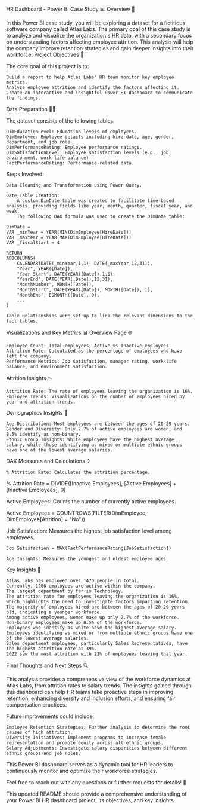 HR Dashboard - Power BI Case Study 📊
Overview 🏢

In this Power BI case study, you will be exploring a dataset for a fictitious software company called Atlas Labs. The primary goal of this case study is to analyze and visualize the organization's HR data, with a secondary focus on understanding factors affecting employee attrition. This analysis will help the company improve retention strategies and gain deeper insights into their workforce.
Project Objectives 🎯

The core goal of this project is to:

    Build a report to help Atlas Labs' HR team monitor key employee metrics.
    Analyze employee attrition and identify the factors affecting it.
    Create an interactive and insightful Power BI dashboard to communicate the findings.

Data Preparation 🧑‍💻

The dataset consists of the following tables:

    DimEducationLevel: Education levels of employees.
    DimEmployee: Employee details including hire date, age, gender, department, and job role.
    DimPerformanceRating: Employee performance ratings.
    DimSatisfactionLevel: Employee satisfaction levels (e.g., job, environment, work-life balance).
    FactPerformanceRating: Performance-related data.

Steps Involved:

    Data Cleaning and Transformation using Power Query.

    Date Table Creation:
        A custom DimDate table was created to facilitate time-based analysis, providing fields like year, month, quarter, fiscal year, and week.
        The following DAX formula was used to create the DimDate table:

    DimDate = 
    VAR _minYear = YEAR(MIN(DimEmployee[HireDate]))
    VAR _maxYear = YEAR(MAX(DimEmployee[HireDate]))
    VAR _fiscalStart = 4 

    RETURN
    ADDCOLUMNS(
        CALENDAR(DATE(_minYear,1,1), DATE(_maxYear,12,31)),
        "Year", YEAR([Date]),
        "Year Start", DATE(YEAR([Date]),1,1),
        "YearEnd", DATE(YEAR([Date]),12,31),
        "MonthNumber", MONTH([Date]),
        "MonthStart", DATE(YEAR([Date]), MONTH([Date]), 1),
        "MonthEnd", EOMONTH([Date], 0),
        ...
    )

    Table Relationships were set up to link the relevant dimensions to the fact tables.

Visualizations and Key Metrics 📊
Overview Page 🌐

    Employee Count: Total employees, Active vs Inactive employees.
    Attrition Rate: Calculated as the percentage of employees who have left the company.
    Performance Metrics: Job satisfaction, manager rating, work-life balance, and environment satisfaction.

Attrition Insights 📉

    Attrition Rate: The rate of employees leaving the organization is 16%.
    Employee Trends: Visualizations on the number of employees hired by year and attrition trends.

Demographics Insights 📅

    Age Distribution: Most employees are between the ages of 20-29 years.
    Gender and Diversity: Only 2.7% of active employees are women, and 8.5% identify as non-binary.
    Ethnic Group Insights: White employees have the highest average salary, while those identifying as mixed or multiple ethnic groups have one of the lowest average salaries.

DAX Measures and Calculations ➗

    % Attrition Rate: Calculates the attrition percentage.

% Attrition Rate = DIVIDE([Inactive Employees], [Active Employees] + [Inactive Employees], 0)

Active Employees: Counts the number of currently active employees.

Active Employees = COUNTROWS(FILTER(DimEmployee, DimEmployee[Attrition] = "No"))

Job Satisfaction: Measures the highest job satisfaction level among employees.

    Job Satisfaction = MAX(FactPerformanceRating[JobSatisfaction])

    Age Insights: Measures the youngest and oldest employee ages.

Key Insights 🧠

    Atlas Labs has employed over 1470 people in total.
    Currently, 1200 employees are active within the company.
    The largest department by far is Technology.
    The attrition rate for employees leaving the organization is 16%, which highlights the need to investigate factors impacting retention.
    The majority of employees hired are between the ages of 20-29 years old, indicating a younger workforce.
    Among active employees, women make up only 2.7% of the workforce.
    Non-binary employees make up 8.5% of the workforce.
    Employees who identify as white have the highest average salary.
    Employees identifying as mixed or from multiple ethnic groups have one of the lowest average salaries.
    Sales department employees, particularly Sales Representatives, have the highest attrition rate at 39%.
    2022 saw the most attrition with 22% of employees leaving that year.

Final Thoughts and Next Steps 🔍

This analysis provides a comprehensive view of the workforce dynamics at Atlas Labs, from attrition rates to salary trends. The insights gained through this dashboard can help HR teams take proactive steps in improving retention, enhancing diversity and inclusion efforts, and ensuring fair compensation practices.

Future improvements could include:

    Employee Retention Strategies: Further analysis to determine the root causes of high attrition.
    Diversity Initiatives: Implement programs to increase female representation and promote equity across all ethnic groups.
    Salary Adjustments: Investigate salary disparities between different ethnic groups and job roles.

This Power BI dashboard serves as a dynamic tool for HR leaders to continuously monitor and optimize their workforce strategies.

Feel free to reach out with any questions or further requests for details! 📧

This updated README should provide a comprehensive understanding of your Power BI HR dashboard project, its objectives, and key insights.